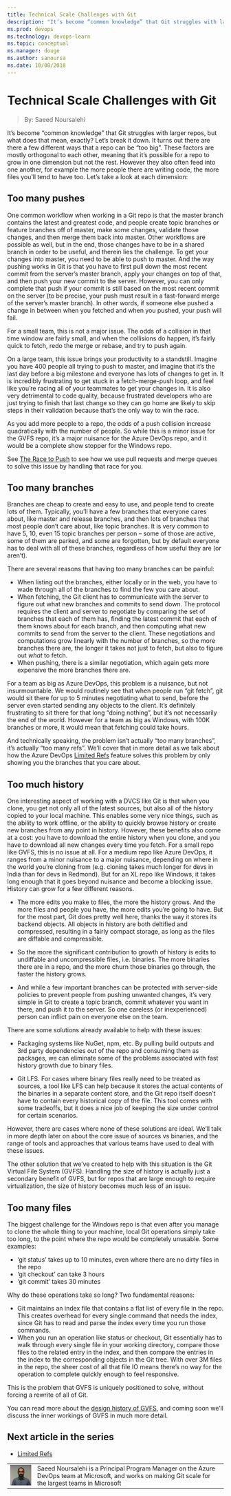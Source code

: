 ```yaml
---
title: Technical Scale Challenges with Git
description: "It’s become “common knowledge” that Git struggles with larger repos, but what does that mean, exactly?"
ms.prod: devops
ms.technology: devops-learn
ms.topic: conceptual
ms.manager: douge
ms.author: sanoursa
ms.date: 10/08/2018
---
```


# Technical Scale Challenges with Git

> By: Saeed Noursalehi

It’s become “common knowledge” that Git struggles with larger repos, but
what does that mean, exactly? Let’s break it down. It turns out there
are there a few different ways that a repo can be “too big”. These
factors are mostly orthogonal to each other, meaning that it’s possible
for a repo to grow in one dimension but not the rest. However they also
often feed into one another, for example the more people there are
writing code, the more files you’ll tend to have too.
Let’s take a look at each dimension:

## Too many pushes

One common workflow when working in a Git repo is that the master branch
contains the latest and greatest code, and people create topic branches
or feature branches off of master, make some changes, validate those
changes, and then merge them back into master. Other workflows are
possible as well, but in the end, those changes have to be in a shared
branch in order to be useful, and therein lies the challenge.
To get your changes into master, you need to be able to push to master.
And the way pushing works in Git is that you have to first pull down the
most recent commit from the server’s master branch, apply your changes
on top of that, and then push your new commit to the server. However,
you can only complete that push if your commit is still based on the
most recent commit on the server (to be precise, your push must result
in a fast-forward merge of the server’s master branch). In other words,
if someone else pushed a change in between when you fetched and when you
pushed, your push will fail.

For a small team, this is not a major issue. The odds of a collision in
that time window are fairly small, and when the collisions do happen,
it’s fairly quick to fetch, redo the merge or rebase, and try to push
again.

On a large team, this issue brings your productivity to a standstill.
Imagine you have 400 people all trying to push to master, and imagine
that it’s the last day before a big milestone and everyone has lots of
changes to get in. It is incredibly frustrating to get stuck in a
fetch-merge-push loop, and feel like you’re racing all of your teammates
to get your changes in. It is also very detrimental to code quality,
because frustrated developers who are just trying to finish that last
change so they can go home are likely to skip steps in their validation
because that’s the only way to win the race.

As you add more people to a repo, the odds of a push collision increase
quadratically with the number of people. So while this is a minor issue
for the GVFS repo, it’s a major nuisance for the Azure DevOps repo, and it would
be a complete show stopper for the Windows repo.

See [The Race to Push](race-to-push.md)
to see how we use pull requests and merge queues to solve this issue by
handling that race for you.

## Too many branches

Branches are cheap to create and easy to use, and people tend to create
lots of them. Typically, you’ll have a few branches that everyone cares
about, like master and release branches, and then lots of branches that
most people don’t care about, like topic branches. It is very common to
have 5, 10, even 15 topic branches per person – some of those are
active, some of them are parked, and some are forgotten, but by default
everyone has to deal with all of these branches, regardless of how
useful they are (or aren’t).

There are several reasons that having too many branches can be painful:

- When listing out the branches, either locally or in the web, you have to wade through all of the branches to find the few you care about.
- When fetching, the Git client has to communicate with the server to figure out what new branches and commits to send down. The protocol requires the client and server to negotiate by comparing the set of branches that each of them has, finding the latest commit that each of them knows about for each branch, and then computing what new commits to send from the server to the client. These negotiations and computations grow linearly with the number of branches, so the more branches there are, the longer it takes not just to fetch, but also to figure out _what_ to fetch.
- When pushing, there is a similar negotiation, which again gets more expensive the more branches there are.

For a team as big as Azure DevOps, this problem is a nuisance, but not
insurmountable. We would routinely see that when people run “git fetch”,
git would sit there for up to 5 minutes negotiating what to send, before
the server even started sending any objects to the client. It’s
definitely frustrating to sit there for that long “doing nothing”, but
it’s not necessarily the end of the world. However for a team as big as
Windows, with 100K branches or more, it would mean that fetching could
take hours.

And technically speaking, the problem isn’t actually “too many
branches”, it’s actually “too many refs”. We’ll cover that in more
detail as we talk about how the Azure DevOps [Limited
Refs](limited-refs.md) feature solves
this problem by only showing you the branches that you care about.

## Too much history

One interesting aspect of working with a DVCS like Git is that when you
clone, you get not only all of the latest sources, but also all of the
history copied to your local machine. This enables some very nice
things, such as the ability to work offline, or the ability to quickly
browse history or create new branches from any point in history.
However, these benefits also come at a cost: you have to download the
entire history when you clone, and you have to download all new changes
every time you fetch. For a small repo like GVFS, this is no issue at
all. For a medium repo like Azure DevOps, it ranges from a minor nuisance to a
major nuisance, depending on where in the world you’re cloning from
(e.g. cloning takes much longer for devs in India than for devs in
Redmond). But for an XL repo like Windows, it takes long enough that it
goes beyond nuisance and become a blocking issue.
History can grow for a few different reasons.

- The more edits you make to files, the more the history grows. And
  the more files and people you have, the more edits you’re going to
  have. But for the most part, Git does pretty well here, thanks the
  way it stores its backend objects. All objects in history are both
  deltified and compressed, resulting in a fairly compact storage, as
  long as the files are diffable and compressible.

- So the more the significant contribution to growth of history is
  edits to undiffable and uncompressible files, i.e. binaries. The
  more binaries there are in a repo, and the more churn those binaries
  go through, the faster the history grows.

- And while a few important branches can be protected with server-side
  policies to prevent people from pushing unwanted changes, it’s very
  simple in Git to create a topic branch, commit whatever you want in
  there, and push it to the server. So one careless (or inexperienced)
  person can inflict pain on everyone else on the team.

There are some solutions already available to help with these issues:

- Packaging systems like NuGet, npm, etc. By pulling build outputs and
  3rd party dependencies out of the repo and consuming them as
  packages, we can eliminate some of the problems associated with fast
  history growth due to binary files.

- Git LFS. For cases where binary files really need to be treated as
  sources, a tool like LFS can help because it stores the actual
  contents of the binaries in a separate content store, and the Git
  repo itself doesn’t have to contain every historical copy of the
  file. This tool comes with some tradeoffs, but it does a nice job of
  keeping the size under control for certain scenarios.

However, there are cases where none of these solutions are ideal. We’ll
talk in more depth later on about the core issue of sources vs binaries,
and the range of tools and approaches that various teams have used to
deal with these issues.

The other solution that we’ve created to help with this situation is the
Git Virtual File System (GVFS). Handling the size of history is actually
just a secondary benefit of GVFS, but for repos that are large enough to
require virtualization, the size of history becomes much less of an
issue.

## Too many files

The biggest challenge for the Windows repo is that even after you manage
to clone the whole thing to your machine, local Git operations simply
take too long, to the point where the repo would be completely unusable.
Some examples:

- ‘git status’ takes up to 10 minutes, even where there are no dirty
  files in the repo
- ‘git checkout’ can take 3 hours
- ‘git commit’ takes 30 minutes

Why do these operations take so long? Two fundamental reasons:

- Git maintains an index file that contains a flat list of every file
  in the repo. This creates overhead for every single command that
  needs the index, since Git has to read and parse the index every
  time you run those commands.
- When you run an operation like status or checkout, Git essentially
  has to walk through every single file in your working directory,
  compare those files to the related entry in the index, and then
  compare the entries in the index to the corresponding objects in the
  Git tree. With over 3M files in the repo, the sheer cost of all that
  file IO means there’s no way for the operation to complete quickly
  enough to feel responsive.

This is the problem that GVFS is uniquely positioned to solve, without
forcing a rewrite of all of Git.

You can read more about the [design history of
GVFS](gvfs-design-history.md), and
coming soon we’ll discuss the inner workings of GVFS in much more
detail.

## Next article in the series

- [Limited Refs](limited-refs.md)

|                                                                             |                                                                                                                                                         |
| --------------------------------------------------------------------------- | ------------------------------------------------------------------------------------------------------------------------------------------------------- |
| ![Saeed Noursalehi](../_img/Saeed-Noursalehi_avatar_1495566196-130x130.jpg) | Saeed Noursalehi is a Principal Program Manager on the Azure DevOps team at Microsoft, and works on making Git scale for the largest teams in Microsoft |
